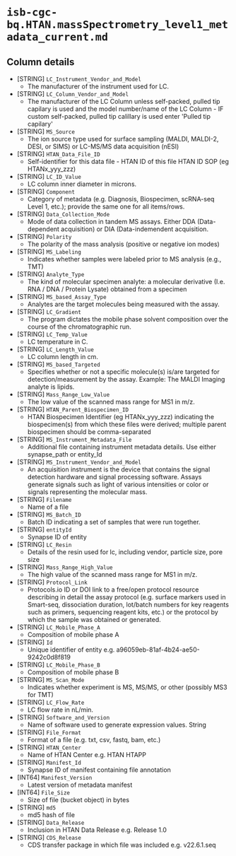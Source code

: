 # `isb-cgc-bq.HTAN.massSpectrometry_level1_metadata_current.md`

## Column details

* [STRING]    `LC_Instrument_Vendor_and_Model`
  - The manufacturer of the instrument used for LC.
* [STRING]    `LC_Column_Vendor_and_Model`
  - The manufacturer of the LC Column unless self-packed, pulled tip capilary is used and the model number/name of the LC Column - IF custom self-packed, pulled tip calillary is used enter 'Pulled tip capilary'
* [STRING]    `MS_Source`
  - The ion source type used for surface sampling (MALDI, MALDI-2, DESI, or SIMS) or LC-MS/MS data acquisition (nESI)
* [STRING]    `HTAN_Data_File_ID`
  - Self-identifier for this data file - HTAN ID of this file HTAN ID SOP (eg HTANx_yyy_zzz)
* [STRING]    `LC_ID_Value`
  - LC column inner diameter in microns.
* [STRING]    `Component`
  - Category of metadata (e.g. Diagnosis, Biospecimen, scRNA-seq Level 1, etc.); provide the same one for all items/rows.
* [STRING]    `Data_Collection_Mode`
  - Mode of data collection in tandem MS assays. Either DDA (Data-dependent acquisition) or DIA (Data-indemendent acquisition.
* [STRING]    `Polarity`
  - The polarity of the mass analysis (positive or negative ion modes)
* [STRING]    `MS_Labeling`
  - Indicates whether samples were labeled prior to MS analysis (e.g., TMT)
* [STRING]    `Analyte_Type`
  - The kind of molecular specimen analyte: a molecular derivative (I.e. RNA / DNA / Protein Lysate) obtained from a specimen
* [STRING]    `MS_based_Assay_Type`
  - Analytes are the target molecules being measured with the assay.
* [STRING]    `LC_Gradient`
  - The program dictates the mobile phase solvent composition over the course of the chromatographic run.
* [STRING]    `LC_Temp_Value`
  - LC temperature in C.
* [STRING]    `LC_Length_Value`
  - LC column length in cm.
* [STRING]    `MS_based_Targeted`
  - Specifies whether or not a specific molecule(s) is/are targeted for detection/measurement by the assay. Example: The MALDI Imaging analyte is lipids.
* [STRING]    `Mass_Range_Low_Value`
  - The low value of the scanned mass range for MS1 in m/z.
* [STRING]    `HTAN_Parent_Biospecimen_ID`
  - HTAN Biospecimen Identifier (eg HTANx_yyy_zzz) indicating the biospecimen(s) from which these files were derived; multiple parent biospecimen should be comma-separated
* [STRING]    `MS_Instrument_Metadata_File`
  - Additional file containing instrument metadata details. Use either synapse_path or entity_Id
* [STRING]    `MS_Instrument_Vendor_and_Model`
  - An acquisition instrument is the device that contains the signal detection hardware and signal processing software. Assays generate signals such as light of various intensities or color or signals representing the molecular mass.
* [STRING]    `Filename`
  - Name of a file
* [STRING]    `MS_Batch_ID`
  - Batch ID indicating a set of samples that were run together.
* [STRING]    `entityId`
  - Synapse ID of entity
* [STRING]    `LC_Resin`
  - Details of the resin used for lc, including vendor, particle size, pore size
* [STRING]    `Mass_Range_High_Value`
  - The high value of the scanned mass range for MS1 in m/z.
* [STRING]    `Protocol_Link`
  - Protocols.io ID or DOI link to a free/open protocol resource describing in detail the assay protocol (e.g. surface markers used in Smart-seq, dissociation duration,  lot/batch numbers for key reagents such as primers, sequencing reagent kits, etc.) or the protocol by which the sample was obtained or generated.
* [STRING]    `LC_Mobile_Phase_A`
  - Composition of mobile phase A
* [STRING]    `Id`
  - Unique identifier of entity e.g. a96059eb-81af-4b24-ae50-9242c0d8f819
* [STRING]    `LC_Mobile_Phase_B`
  - Composition of mobile phase B
* [STRING]    `MS_Scan_Mode`
  - Indicates whether experiment is MS, MS/MS, or other (possibly MS3 for TMT)
* [STRING]    `LC_Flow_Rate`
  - LC flow rate in nL/min.
* [STRING]    `Software_and_Version`
  - Name of software used to generate expression values. String
* [STRING]    `File_Format`
  - Format of a file (e.g. txt, csv, fastq, bam, etc.)
* [STRING]    `HTAN_Center`
  - Name of HTAN Center e.g. HTAN HTAPP
* [STRING]    `Manifest_Id`
  - Synapse ID of manifest containing file annotation
* [INT64]    `Manifest_Version`
  - Latest version of metadata manifest
* [INT64]    `File_Size`
  - Size of file (bucket object) in bytes
* [STRING]    `md5`
  - md5 hash of file
* [STRING]    `Data_Release`
  - Inclusion in HTAN Data Release e.g. Release 1.0
* [STRING]    `CDS_Release`
  - CDS transfer package in which file was included e.g. v22.6.1.seq

